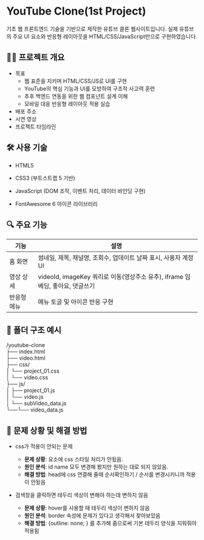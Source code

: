 # YouTube Clone(1st Project)

기초 웹 프론트엔드 기술을 기반으로 제작한 유튜브 클론 웹사이트입니다. 실제 유튜브의 주요 UI 요소와 반응형 레이아웃을 HTML/CSS/JavaScript만으로 구현하였습니다.

## 👩‍💻 프로젝트 개요

- 목표
    - 웹 표준을 지키며 HTML/CSS/JS로 UI를 구현
    - YouTube의 핵심 기능과 UI를 모방하여 구조적 사고력 훈련
    - 추후 백엔드 연동을 위한 웹 컴포넌트 설계 이해
    - 모바일 대응 반응형 레이아웃 적용 실습
- 배포 주소
- 시연 영상
- 프로젝트 타임라인


## 🛠️ 사용 기술

- HTML5

- CSS3 (부트스트랩 5 기반)

- JavaScript (DOM 조작, 이벤트 처리, 데이터 바인딩 구현)

- FontAwesome 6 아이콘 라이브러리

## 🔍 주요 기능

| 기능    | 설명                                                       |
|-------|----------------------------------------------------------|
| 홈 화면  | 썸네일, 제목, 채널명, 조회수, 업데이트 날짜 표시, 사용자 계정UI                  |
| 영상 상세 | videoId, imageKey 쿼리로 이동(영상주소 유추), iframe 임베딩, 좋아요, 댓글쓰기 |
| 반응형 메뉴 | 메뉴 토글 및 아이콘 반응 구현                                        ||          |


## 🧱 폴더 구조 예시

/youtube-clone\
├── index.html\
├── video.html\
├── css/\
│ └── project_01.css\
│ └── video.css\
├── js/\
│ ├── project_01.js\
│ └── video.js\
│ └── subVideo_data.js\
└──└── video_data.js



## 🎯 문제 상황 및 해결 방법

- css가 적용이 안되는 문제
    - **문제 상황**: 요소에 css 스타일 처리가 안됬음.
    - **원인 분석**: id name 모두 변경해 봤지만 원하는 대로 되지 않았음.
    - **해결 방법**: head에 css 연결해 줄때 순서확인하기 / 순서를 변경시키니까 적용이 안됬음

- 검색창을 클릭하면 테두리 색상이 변해야 하는데 변하지 않음
  - **문제 상황**: hover를 사용할 때 테두리 색상이 변하지 않음
  - **원인 분석**: border 속성에 문제가 있다고 생각해서 찾아보았음
  - **해결 방법**: {outline: none; } 를 추가해 줌으로써 기본 테두리 양식을 지워줘야 적용됨


